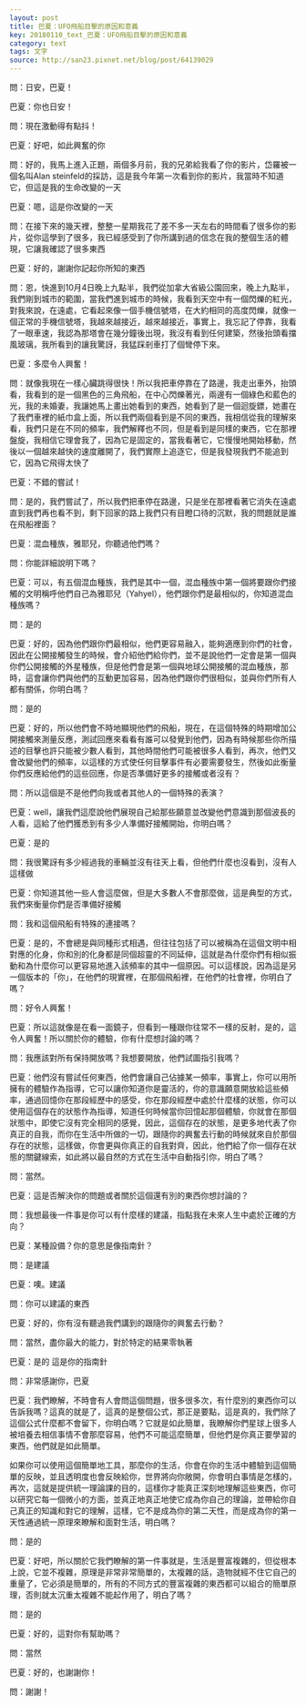 ```yaml
---
layout: post
title: 巴夏：UFO飛船目擊的原因和意義
key: 20180110_text_巴夏：UFO飛船目擊的原因和意義
category: text
tags: 文字
source: http://san23.pixnet.net/blog/post/64139029
---
```



問：日安，巴夏！

巴夏：你也日安！

問：現在激動得有點抖！

巴夏：好吧，如此興奮的你

問：好的，我馬上進入正題，兩個多月前，我的兄弟給我看了你的影片，岱羅被一個名叫Alan steinfeld的採訪，這是我今年第一次看到你的影片，我當時不知道它，但這是我的生命改變的一天

巴夏：嗯，這是你改變的一天

問：在接下來的幾天裡，整整一星期我花了差不多一天左右的時間看了很多你的影片，從你這學到了很多，我已經感受到了你所講到過的信念在我的整個生活的體現，它讓我確認了很多東西

巴夏：好的，謝謝你記起你所知的東西

問：恩，快進到10月4日晚上九點半，我們從加拿大省級公園回來，晚上九點半，我們剛到城市的範圍，當我們進到城市的時候，我看到天空中有一個閃爍的紅光，對我來說，在遠處，它看起來像一個手機信號塔，在大約相同的高度閃爍，就像一個正常的手機信號塔，我越來越接近，越來越接近，事實上，我忘記了停靠，我看了一眼車速，我認為那塔會在幾分鐘後出現，我沒有看到任何建築，然後抬頭看擋風玻璃，我所看到的讓我驚訝，我猛踩剎車打了個彎停下來。

巴夏：多麼令人興奮！

問：就像我現在一樣心臟跳得很快！所以我把車停靠在了路邊，我走出車外，抬頭看，我看到的是一個黑色的三角飛船，在中心閃爍著光，兩邊有一個綠色和藍色的光，我的未婚妻，我讓她馬上畫出她看到的東西，她看到了是一個迴旋鏢，她畫在了我們車裡的紙巾盒上面，所以我們兩個看到是不同的東西，我相信從我的理解來看，我們只是在不同的頻率，我們解釋也不同，但是看到是同樣的東西，它在那裡盤旋，我相信它理會我了，因為它是固定的，當我看著它，它慢慢地開始移動，然後以一個越來越快的速度離開了，我們實際上追逐它，但是我發現我們不能追到它，因為它飛得太快了

巴夏：不錯的嘗試！

問：是的，我們嘗試了，所以我們把車停在路邊，只是坐在那裡看著它消失在遠處直到我們再也看不到，剩下回家的路上我們只有目瞪口待的沉默，我的問題就是誰在飛船裡面？

巴夏：混血種族，雅耶兒，你聽過他們嗎？

問：你能詳細說明下嗎？

巴夏：可以，有五個混血種族，我們是其中一個，混血種族中第一個將要跟你們接觸的文明稱呼他們自己為雅耶兒（Yahyel），他們跟你們是最相似的，你知道混血種族嗎？

問：是的

巴夏：好的，因為他們跟你們最相似，他們更容易融入，能夠適應到你們的社會，因此在公開接觸發生的時候，會介紹他們給你們，並不是說他們一定會是第一個與你們公開接觸的外星種族，但是他們會是第一個與地球公開接觸的混血種族，那時，這會讓你們與他們的互動更加容易，因為他們跟你們很相似，並與你們所有人都有關係，你明白嗎？

問：是的

巴夏：好的，所以他們會不時地顯現他們的飛船，現在，在這個特殊的時期增加公開接觸來測量反應，測試回應來看看有誰可以發覺到他們，因為有時候那些你所描述的目擊也許只能被少數人看到，其他時間他們可能被很多人看到，再次，他們又會改變他們的頻率，以這樣的方式使任何目擊事件有必要需要發生，然後如此衡量你們反應給他們的這些回應，你是否準備好更多的接觸或者沒有？

問：所以這個是不是他們向我或者其他人的一個特殊的表演？

巴夏：well，讓我們這麼說他們展現自己給那些願意並改變他們意識到那個波長的人看，這給了他們獲悉到有多少人準備好接觸開始，你明白嗎？

巴夏：是的

問：我很驚訝有多少經過我的車輛並沒有往天上看，但他們什麼也沒看到，沒有人這樣做

巴夏：你知道其他一些人會這麼做，但是大多數人不會那麼做，這是典型的方式，我們來衡量你們是否準備好接觸

問：我和這個飛船有特殊的連接嗎？

巴夏：是的，不會總是與同種形式相遇，但往往包括了可以被稱為在這個文明中相對應的化身，你和別的化身都是同個超靈的不同延伸，這就是為什麼你們有相似振動和為什麼你可以更容易地進入該頻率的其中一個原因。可以這樣說，因為這是另一個版本的「你」，在他們的現實裡，在那個飛船裡，在他們的社會裡，你明白了嗎？

問：好令人興奮！

巴夏：所以這就像是在看一面鏡子，但看到一種跟你往常不一樣的反射，是的，這令人興奮！所以關於你的體驗，你有什麼想討論的嗎？

問：我應該對所有保持開放嗎？我想要開放，他們試圖指引我嗎？

巴夏：他們沒有嘗試任何東西，他們會讓自己佔據某一頻率，事實上，你可以用所擁有的體驗作為指導，它可以讓你知道你是靈活的，你的意識願意開放給這些頻率，通過回憶你在那段經歷中的感受，你在那段經歷中處於什麼樣的狀態，你可以使用這個存在的狀態作為指導，知道任何時候當你回憶起那個體驗，你就會在那個狀態中，即使它沒有完全相同的感覺，因此，這個存在的狀態，是更多地代表了你真正的自我，而你在生活中所做的一切，跟隨你的興奮去行動的時候就來自於那個存在的狀態，這樣做，你會更與你真正的自我對齊，因此，他們給了你一個存在狀態的關鍵線索，如此將以最自然的方式在生活中自動指引你，明白了嗎？

問：當然。

巴夏：這是否解決你的問題或者關於這個還有別的東西你想討論的？

問：我想最後一件事是你可以有什麼樣的建議，指點我在未來人生中處於正確的方向？

巴夏：某種設備？你的意思是像指南針？

問：是建議

巴夏：噢。建議

問：你可以建議的東西

巴夏：好的，你有沒有聽過我們講到的跟隨你的興奮去行動？

問：當然，盡你最大的能力，對於特定的結果零執著

巴夏：是的 這是你的指南針

問：非常感謝你，巴夏

巴夏：我們瞭解，不時會有人會問這個問題，很多很多次，有什麼別的東西你可以告訴我嗎？這真的就是了，這真的是整個公式，那正是要點，這是真的，我們除了這個公式什麼都不會留下，你明白嗎？它就是如此簡單，我瞭解你們星球上很多人被培養去相信事情不會那麼容易，他們不可能這麼簡單，但他們是你真正要學習的東西，他們就是如此簡單。

如果你可以使用這個簡單地工具，那麼你的生活，你會在你的生活中體驗到這個簡單的反映，並且透明度也會反映給你，世界將向你敞開，你會明白事情是怎樣的，再次，這就是提供統一理論課的目的，這樣你才能真正深刻地理解這些東西，你可以研究它每一個微小的方面，並真正地真正地使它成為你自己的理論，並帶給你自己真正的知識和對它的理解，這樣，它不是成為你的第二天性，而是成為你的第一天性通過統一原理來瞭解和面對生活，明白嗎？

問：是的

巴夏：好吧，所以關於它我們瞭解的第一件事就是，生活是豐富複雜的，但從根本上說，它並不複雜，原理是非常非常簡單的，太複雜的話，造物就經不住它自己的重量了，它必須是簡單的，所有的不同方式的豐富複雜的東西都可以組合的簡單原理，否則就太沉重太複雜不能起作用了，明白了嗎？

問：是的

巴夏：好的，這對你有幫助嗎？

問：當然

巴夏：好的，也謝謝你！

問：謝謝！

